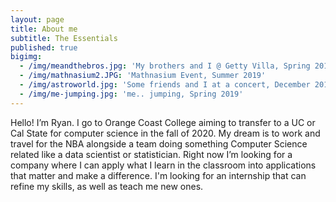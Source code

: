 ```yaml
---
layout: page
title: About me
subtitle: The Essentials
published: true
bigimg:
  - /img/meandthebros.jpg: 'My brothers and I @ Getty Villa, Spring 2019'
  - /img/mathnasium2.JPG: 'Mathnasium Event, Summer 2019'
  - /img/astroworld.jpg: 'Some friends and I at a concert, December 2019'
  - /img/me-jumping.jpg: 'me.. jumping, Spring 2019'
---
```





Hello! I’m Ryan. I go to Orange Coast College aiming to transfer to a UC or Cal State for computer science in the fall of 2020. My dream is to work and travel for the NBA alongside a team doing something Computer Science related like a data scientist or statistician. Right now I’m looking for a company where I can apply what I learn in the classroom into applications that matter and make a difference. I'm looking for an internship that can refine my skills, as well as teach me new ones.
